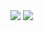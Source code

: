 <picture>
  <source
    srcset="https://github-readme-stats.vercel.app/api?username=img1982-nano&show_icons=true&theme=dark&hide_border=true"
    media="(prefers-color-scheme: dark)"
  />
  <source
    srcset="https://github-readme-stats.vercel.app/api?username=img1982-nano&show_icons=true&theme=default&hide_border=true"
    media="(prefers-color-scheme: light), (prefers-color-scheme: no-preference)"
  />
  <img src="https://github-readme-stats.vercel.app/api?username=img1982-nano&show_icons=true" />
</picture>

<picture>
  <source
    srcset="https://github-readme-stats.vercel.app/api/top-langs?username=img1982-nano&show_icons=true&layout=compact&theme=dark&hide_border=true"
    media="(prefers-color-scheme: dark)"
  />
  <source
    srcset="https://github-readme-stats.vercel.app/api/top-langs?username=img1982-nano&show_icons=true&layout=compact&theme=default&hide_border=true"
    media="(prefers-color-scheme: light), (prefers-color-scheme: no-preference)"
  />
  <img src="https://github-readme-stats.vercel.app/api/top-langs?username=img1982-nano&show_icons=true" />
</picture>

